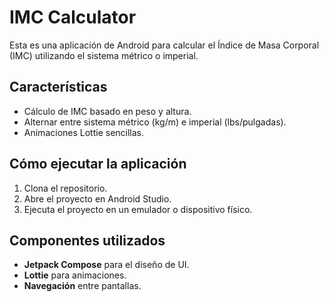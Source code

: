 # IMC Calculator

Esta es una aplicación de Android para calcular el Índice de Masa Corporal (IMC) utilizando el sistema métrico o imperial.

## Características
- Cálculo de IMC basado en peso y altura.
- Alternar entre sistema métrico (kg/m) e imperial (lbs/pulgadas).
- Animaciones Lottie sencillas.

## Cómo ejecutar la aplicación
1. Clona el repositorio.
2. Abre el proyecto en Android Studio.
3. Ejecuta el proyecto en un emulador o dispositivo físico.

## Componentes utilizados
- **Jetpack Compose** para el diseño de UI.
- **Lottie** para animaciones.
- **Navegación** entre pantallas.
